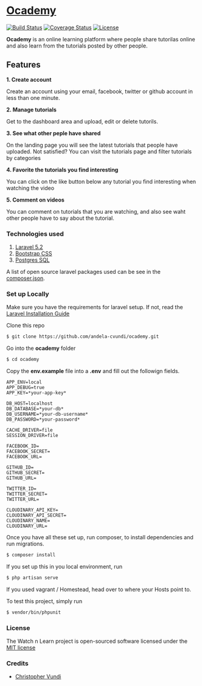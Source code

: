 # [Ocademy](https://ocademy.herokuapp.com/)

[![Build Status](https://travis-ci.org/andela-cvundi/ocademy.svg?branch=master)](https://travis-ci.org/andela-cvundi/ocademy)
[![Coverage Status](https://coveralls.io/repos/github/andela-cvundi/ocademy/badge.svg?branch=develop)](https://coveralls.io/github/andela-cvundi/ocademy?branch=develop)
[![License](https://poser.pugx.org/laravel/framework/license.svg)](https://packagist.org/packages/laravel/framework)

**Ocademy** is an online learning platform where people share tutorilas online and also learn from the tutorials posted by other people.

## Features

**1. Create account**

Create an account using your email, facebook, twitter or github account in less than one minute.

**2. Manage tutorials**

Get to the dashboard area and upload, edit or delete tutorils.

**3. See what other peple have shared**

On the landing page you will see the latest tutorials that people have uploaded. Not satisfied? You can visit the tutorials page and filter tutorials by categories

**4. Favorite the tutorials you find interesting**

You can click on the like button below any tutorial you find interesting when watching the video

**5. Comment on videos**

You can comment on tutorials that you are watching, and also see waht other people have to say about the tutorial.


### Technologies used
1. [Laravel 5.2](https://laravel.com/)
2. [Bootstrap CSS](http://getbootstrap.com/)
3. [Postgres SQL](http://www.postgresql.org/)

A list of open source laravel packages used can be see in the [composer.json](https://github.com/andela-cvundi/ocademy/blob/staging/composer.json).


### Set up Locally
Make sure you have the requirements for laravel setup. If not, read the [Laravel Installation Guide](https://laravel.com/docs/5.2)

Clone this repo
```bash
$ git clone https://github.com/andela-cvundi/ocademy.git
```
Go into the **ocademy** folder
```bash
$ cd ocademy
```
Copy the **env.example** file into a **.env** and fill out the followign fields.
```text
APP_ENV=local
APP_DEBUG=true
APP_KEY=*your-app-key*

DB_HOST=localhost
DB_DATABASE=*your-db*
DB_USERNAME=*your-db-username*
DB_PASSWORD=*your-password*

CACHE_DRIVER=file
SESSION_DRIVER=file

FACEBOOK_ID=
FACEBOOK_SECRET=
FACEBOOK_URL=

GITHUB_ID=
GITHUB_SECRET=
GITHUB_URL=

TWITTER_ID=
TWITTER_SECRET=
TWITTER_URL=

CLOUDINARY_API_KEY=
CLOUDINARY_API_SECRET=
CLOUDINARY_NAME=
CLOUDINARY_URL=

```

Once you have all these set up, run composer, to install dependencies and run migrations.
```bash
$ composer install
```

If you set up this in you local environment, run
```bash
$ php artisan serve
```

If you used vagrant / Homestead, head over to where your Hosts point to.

To test this project, simply run
```bash
$ vendor/bin/phpunit
```

### License

The Watch n Learn project is open-sourced software licensed under the [MIT license](http://opensource.org/licenses/MIT)


### Credits

- [Christopher Vundi][link-author]

[link-author]: https://github.com/andela-cvundi
